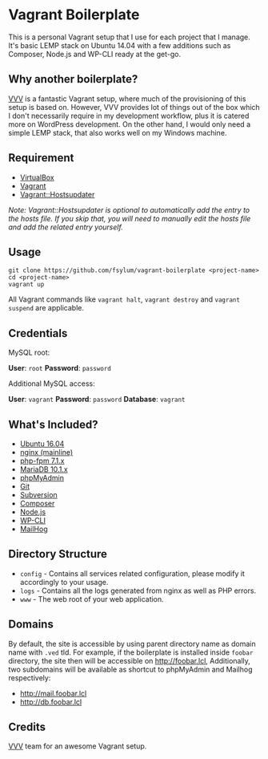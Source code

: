 # Vagrant Boilerplate

This is a personal Vagrant setup that I use for each project that I manage. It's basic LEMP stack on Ubuntu 14.04 with a few additions such as Composer, Node.js and WP-CLI ready at the get-go.

## Why another boilerplate?

[VVV](https://github.com/Varying-Vagrant-Vagrants/VVV) is a fantastic Vagrant setup, where much of the provisioning of this setup is based on. However, VVV provides lot of things out of the box which I don't necessarily require in my development workflow, plus it is catered more on WordPress development. On the other hand, I would only need a simple LEMP stack, that also works well on my Windows machine.

## Requirement

* [VirtualBox](https://www.virtualbox.org/)
* [Vagrant](https://www.vagrantup.com/)
* [Vagrant::Hostsupdater](https://github.com/cogitatio/vagrant-hostsupdater)

_Note: Vagrant::Hostsupdater is optional to automatically add the entry to the hosts file. If you skip that, you will need to manually edit the hosts file and add the related entry yourself._

## Usage

```
git clone https://github.com/fsylum/vagrant-boilerplate <project-name>
cd <project-name>
vagrant up
```

All Vagrant commands like `vagrant halt`, `vagrant destroy` and `vagrant suspend` are applicable.

## Credentials

MySQL root:

**User**: `root`
**Password**: `password`

Additional MySQL access:

**User**: `vagrant`
**Password**: `password`
**Database**: `vagrant`

## What's Included?

* [Ubuntu 16.04](http://www.ubuntu.com/)
* [nginx (mainline)](http://nginx.org/)
* [php-fpm 7.1.x](http://php-fpm.org/)
* [MariaDB 10.1.x](https://mariadb.org/)
* [phpMyAdmin](https://www.phpmyadmin.net/)
* [Git](https://git-scm.com/)
* [Subversion](https://subversion.apache.org/)
* [Composer](https://getcomposer.org/)
* [Node.js](https://nodejs.org/)
* [WP-CLI](http://wp-cli.org/)
* [MailHog](https://github.com/mailhog/MailHog)

## Directory Structure

* `config` - Contains all services related configuration, please modify it accordingly to your usage.
* `logs` - Contains all the logs generated from nginx as well as PHP errors.
* `www` - The web root of your web application.

## Domains

By default, the site is accessible by using parent directory name as domain name with `.ved` tld. For example, if the boilerplate is installed inside `foobar` directory, the site then will be accessible on http://foobar.lcl, Additionally, two subdomains will be available as shortcut to phpMyAdmin and Mailhog respectively:

* http://mail.foobar.lcl
* http://db.foobar.lcl

## Credits

[VVV](https://github.com/Varying-Vagrant-Vagrants/VVV) team for an awesome Vagrant setup.
